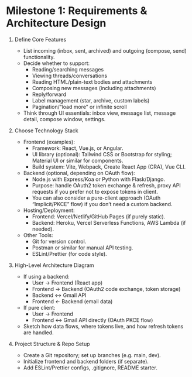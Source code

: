 # Milestone 1: Requirements & Architecture Design

1. Define Core Features

   - List incoming (inbox, sent, archived) and outgoing (compose, send) functionality.
   - Decide whether to support:
     - Reading/searching messages
     - Viewing threads/conversations
     - Reading HTML/plain-text bodies and attachments
     - Composing new messages (including attachments)
     - Reply/forward
     - Label management (star, archive, custom labels)
     - Pagination/“load more” or infinite scroll
   - Think through UI essentials: inbox view, message list, message detail, compose window, settings.

2. Choose Technology Stack

   - Frontend (examples):
     - Framework: React, Vue.js, or Angular.
     - UI library (optional): Tailwind CSS or Bootstrap for styling; Material UI or similar for components.
     - Build system: Vite, Webpack, Create React App (CRA), Vue CLI.
   - Backend (optional, depending on OAuth flow):
     - Node.js with Express/Koa or Python with Flask/Django.
     - Purpose: handle OAuth2 token exchange & refresh, proxy API requests if you prefer not to expose tokens in client.
     - You can also consider a pure-client approach (OAuth “Implicit/PKCE” flow) if you don’t need a custom backend.
   - Hosting/Deployment:
     - Frontend: Vercel/Netlify/GitHub Pages (if purely static).
     - Backend: Heroku, Vercel Serverless Functions, AWS Lambda (if needed).
   - Other Tools:
     - Git for version control.
     - Postman or similar for manual API testing.
     - ESLint/Prettier (for code style).

3. High-Level Architecture Diagram

   - If using a backend:
     - User → Frontend (React app)
     - Frontend → Backend (OAuth2 code exchange, token storage)
     - Backend ↔ Gmail API
     - Frontend ← Backend (email data)
   - If pure client:
     - User → Frontend
     - Frontend ↔ Gmail API directly (OAuth PKCE flow)
   - Sketch how data flows, where tokens live, and how refresh tokens are handled.

4. Project Structure & Repo Setup
   - Create a Git repository; set up branches (e.g. main, dev).
   - Initialize frontend and backend folders (if separate).
   - Add ESLint/Prettier configs, .gitignore, README starter.
